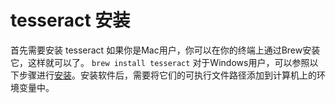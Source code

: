 # tesseract 安装
首先需要安装 tesseract
如果你是Mac用户，你可以在你的终端上通过Brew安装它，这样就可以了。
`brew install tesseract`
对于Windows用户，可以参照以下步骤进行[安装](https://digi.bib.uni-mannheim.de/tesseract/)。安装软件后，需要将它们的可执行文件路径添加到计算机上的环境变量中。